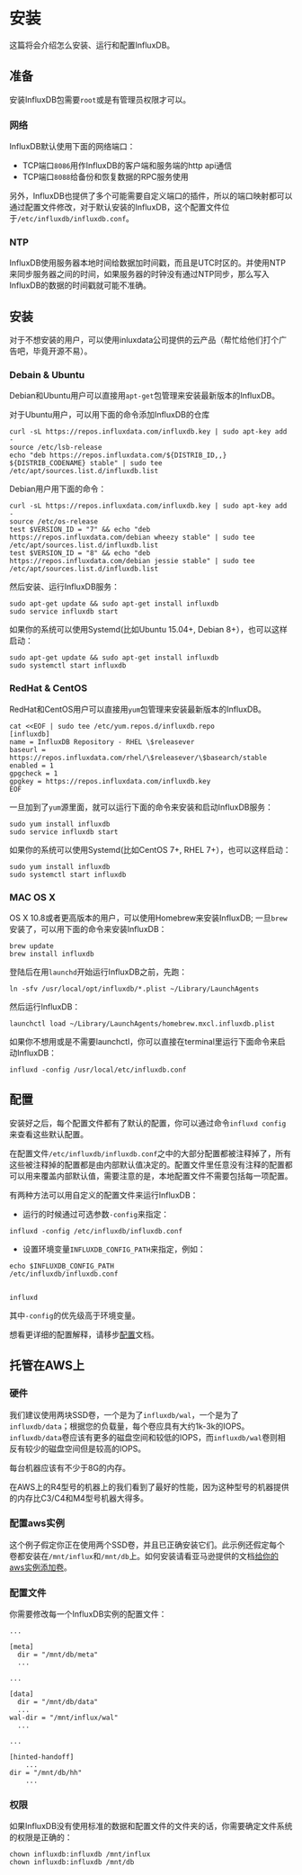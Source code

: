 # 安装

这篇将会介绍怎么安装、运行和配置InfluxDB。

## 准备
安装InfluxDB包需要`root`或是有管理员权限才可以。

### 网络
InfluxDB默认使用下面的网络端口：

* TCP端口`8086`用作InfluxDB的客户端和服务端的http api通信
* TCP端口`8088`给备份和恢复数据的RPC服务使用

另外，InfluxDB也提供了多个可能需要自定义端口的插件，所以的端口映射都可以通过配置文件修改，对于默认安装的InfluxDB，这个配置文件位于`/etc/influxdb/influxdb.conf`。

### NTP
InfluxDB使用服务器本地时间给数据加时间戳，而且是UTC时区的。并使用NTP来同步服务器之间的时间，如果服务器的时钟没有通过NTP同步，那么写入InfluxDB的数据的时间戳就可能不准确。

## 安装
对于不想安装的用户，可以使用inluxdata公司提供的云产品（帮忙给他们打个广告吧，毕竟开源不易）。
### Debain & Ubuntu
Debian和Ubuntu用户可以直接用`apt-get`包管理来安装最新版本的InfluxDB。

对于Ubuntu用户，可以用下面的命令添加InfluxDB的仓库

```
curl -sL https://repos.influxdata.com/influxdb.key | sudo apt-key add -
source /etc/lsb-release
echo "deb https://repos.influxdata.com/${DISTRIB_ID,,} ${DISTRIB_CODENAME} stable" | sudo tee /etc/apt/sources.list.d/influxdb.list
```

Debian用户用下面的命令：

```
curl -sL https://repos.influxdata.com/influxdb.key | sudo apt-key add -
source /etc/os-release
test $VERSION_ID = "7" && echo "deb https://repos.influxdata.com/debian wheezy stable" | sudo tee /etc/apt/sources.list.d/influxdb.list
test $VERSION_ID = "8" && echo "deb https://repos.influxdata.com/debian jessie stable" | sudo tee /etc/apt/sources.list.d/influxdb.list
```

然后安装、运行InfluxDB服务：

```
sudo apt-get update && sudo apt-get install influxdb
sudo service influxdb start
```

如果你的系统可以使用Systemd(比如Ubuntu 15.04+, Debian 8+），也可以这样启动：

```
sudo apt-get update && sudo apt-get install influxdb
sudo systemctl start influxdb
```

### RedHat & CentOS
RedHat和CentOS用户可以直接用`yum`包管理来安装最新版本的InfluxDB。

```
cat <<EOF | sudo tee /etc/yum.repos.d/influxdb.repo
[influxdb]
name = InfluxDB Repository - RHEL \$releasever
baseurl = https://repos.influxdata.com/rhel/\$releasever/\$basearch/stable
enabled = 1
gpgcheck = 1
gpgkey = https://repos.influxdata.com/influxdb.key
EOF
```
一旦加到了`yum`源里面，就可以运行下面的命令来安装和启动InfluxDB服务：

```
sudo yum install influxdb
sudo service influxdb start
```
如果你的系统可以使用Systemd(比如CentOS 7+, RHEL 7+），也可以这样启动：

```
sudo yum install influxdb
sudo systemctl start influxdb
```

### MAC OS X
OS X 10.8或者更高版本的用户，可以使用Homebrew来安装InfluxDB; 一旦`brew`安装了，可以用下面的命令来安装InfluxDB：

```
brew update
brew install influxdb
```

登陆后在用`launchd`开始运行InfluxDB之前，先跑：

```
ln -sfv /usr/local/opt/influxdb/*.plist ~/Library/LaunchAgents
```

然后运行InfluxDB：

```
launchctl load ~/Library/LaunchAgents/homebrew.mxcl.influxdb.plist
```
如果你不想用或是不需要launchctl，你可以直接在terminal里运行下面命令来启动InfluxDB：

```
influxd -config /usr/local/etc/influxdb.conf
```

## 配置
安装好之后，每个配置文件都有了默认的配置，你可以通过命令`influxd config`来查看这些默认配置。

在配置文件`/etc/influxdb/influxdb.conf`之中的大部分配置都被注释掉了，所有这些被注释掉的配置都是由内部默认值决定的。配置文件里任意没有注释的配置都可以用来覆盖内部默认值，需要注意的是，本地配置文件不需要包括每一项配置。

有两种方法可以用自定义的配置文件来运行InfluxDB：

* 运行的时候通过可选参数`-config`来指定：

```
influxd -config /etc/influxdb/influxdb.conf
```

* 设置环境变量`INFLUXDB_CONFIG_PATH`来指定，例如：

```
echo $INFLUXDB_CONFIG_PATH
/etc/influxdb/influxdb.conf


influxd
```

其中`-config`的优先级高于环境变量。

想看更详细的配置解释，请移步[配置]()文档。

## 托管在AWS上
### 硬件
我们建议使用两块SSD卷，一个是为了`influxdb/wal`，一个是为了`influxdb/data`；根据您的负载量，每个卷应具有大约1k-3k的IOPS。`influxdb/data`卷应该有更多的磁盘空间和较低的IOPS，而`influxdb/wal`卷则相反有较少的磁盘空间但是较高的IOPS。

每台机器应该有不少于8G的内存。

在AWS上的R4型号的机器上的我们看到了最好的性能，因为这种型号的机器提供的内存比C3/C4和M4型号机器大得多。

### 配置aws实例
这个例子假定你正在使用两个SSD卷，并且已正确安装它们。此示例还假定每个卷都安装在`/mnt/influx`和`/mnt/db`上。如何安装请看亚马逊提供的文档[给你的aws实例添加卷](http://docs.aws.amazon.com/AWSEC2/latest/UserGuide/ebs-attaching-volume.html)。

### 配置文件
你需要修改每一个InfluxDB实例的配置文件：

```
...

[meta]
  dir = "/mnt/db/meta"
  ...

...

[data]
  dir = "/mnt/db/data"
  ...
wal-dir = "/mnt/influx/wal"
  ...

...

[hinted-handoff]
    ...
dir = "/mnt/db/hh"
    ...
```

### 权限
如果InfluxDB没有使用标准的数据和配置文件的文件夹的话，你需要确定文件系统的权限是正确的：

```
chown influxdb:influxdb /mnt/influx
chown influxdb:influxdb /mnt/db
```